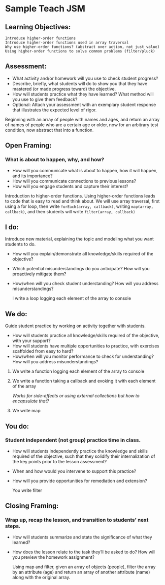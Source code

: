 # Sample Teach JSM
## Learning Objectives:
	Introduce higher-order functions
	Introduce higher-order functions used in array traversal
	Why use higher-order functions? (abstract over action, not just value)
	Using higher-order functions to solve common problems (filter/pluck)

## Assessment:
- What activity and/or homework will you use to check student progress?
- Describe, briefly, what students will do to show you that they have mastered (or made progress toward) the objective.
- How will students practice what they have learned? What method will you use to give them feedback?
- Optional: Attach your assessment with an exemplary student response that illustrates the expected level of rigor.

Beginning with an array of people with names and ages, and return an array of names of people who are a certain age or older, now for an arbitrary test condition, now abstract that into a function.

## Open Framing:
### What is about to happen, why, and how?
- How will you communicate what is about to happen, how it will happen, and its importance?
- How will you communicate connections to previous lessons?
- How will you engage students and capture their interest?

Introduction to higher-order functions. Using higher-order functions leads to code that is easy to read and think about. We will use array traversal, first using a for loop, then write `forEach(array, callback)`, writing `map(array, callback)`, and then students will write `filter(array, callback)`

## I do:
Introduce new material, explaining the topic and modeling what you want students to do.
- How will you explain/demonstrate all knowledge/skills required of the objective?
- Which potential misunderstandings do you anticipate? How will you proactively mitigate them?
- How/when will you check student understanding? How will you address misunderstandings?

	I write a loop logging each element of the array to console

## We do:
Guide student practice by working on activity together with students.
- How will students practice all knowledge/skills required of the objective, with your support?
- How will students have multiple opportunities to practice, with exercises scaffolded from easy to hard?
- How/when will you monitor performance to check for understanding? How will you address misunderstandings?

1. We write a function logging each element of the array to console
2. We write a function taking a callback and evoking it with each element of the array

    *Works for side-effects or using external collections but how to encapsulate that?*

3. We write map


## You do:
### Student independent (not group) practice time in class.
- How will students independently practice the knowledge and skills required of the objective, such that they solidify their internalization of the key points prior to the lesson assessment?
- When and how would you intervene to support this practice?
- How will you provide opportunities for remediation and extension?

	You write filter

## Closing Framing:
### Wrap up, recap the lesson, and transition to students’ next steps.
- How will students summarize and state the significance of what they learned?
- How does the lesson relate to the task they’ll be asked to do? How will you preview the homework assignment?

	Using map and filter, given an array of objects (people), filter the array by an attribute (age) and return an array of another attribute (name) along with the original array.
